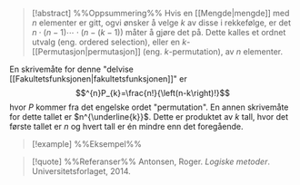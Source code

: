 
> [!abstract] %%Oppsummering%%
>Hvis en [[Mengde|mengde]] med $n$ elementer er gitt, ogvi ønsker å velge $k$ av disse i rekkefølge, er det $n\cdot \left(n-1\right)\cdots\cdot \left(n-\left(k-1\right)\right)$ måter å gjøre det på. Dette kalles et ordnet utvalg (eng. ordered selection), eller en $k$-[[Permutasjon|permutasjon]] (eng. $k$-permutation), av $n$ elementer.

En skrivemåte for denne "delvise [[Fakultetsfunksjonen|fakultetsfunksjonen]]" er 
$$^{n}P_{k}=\frac{n!}{\left(n-k\right)!}$$
hvor $P$ kommer fra det engelske ordet "permutation". En annen skrivemåte for dette tallet er $n^{\underline{k}}$. Dette er produktet av $k$ tall, hvor det første tallet er $n$ og hvert tall er én mindre enn det foregående.
> [!example] %%Eksempel%%
> 

> [!quote] %%Referanser%%
>Antonsen, Roger. *Logiske metoder*. Universitetsforlaget, 2014.


